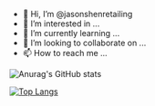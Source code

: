 - 👋 Hi, I’m @jasonshenretailing
- 👀 I’m interested in ...
- 🌱 I’m currently learning ...
- 💞️ I’m looking to collaborate on ...
- 📫 How to reach me ...

<!---
jasonshenretailing/jasonshenretailing is a ✨ special ✨ repository because its `README.md` (this file) appears on your GitHub profile.
You can click the Preview link to take a look at your changes.
--->
![Anurag's GitHub stats](https://github-readme-stats.vercel.app/api?username=jasonshenretailing&count_private=true)

[![Top Langs](https://github-readme-stats.vercel.app/api/top-langs/?username=jasonshenretailing&layout=compact)](https://github.com/anuraghazra/github-readme-stats)
